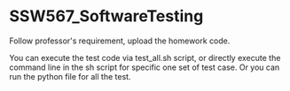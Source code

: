 # SSW567_SoftwareTesting
Follow professor's requirement, upload the homework code.

You can execute the test code via test_all.sh script, or directly execute the command line in the sh script for specific one set of test case. 
Or you can run the python file for all the test.
